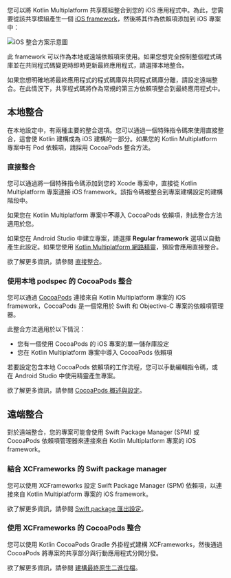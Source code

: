 [//]: # (title: iOS 整合方式)

您可以將 Kotlin Multiplatform 共享模組整合到您的 iOS 應用程式中。為此，您需要從該共享模組產生一個 [iOS framework](https://developer.apple.com/library/archive/documentation/MacOSX/Conceptual/BPFrameworks/Concepts/WhatAreFrameworks.html)，然後將其作為依賴項添加到 iOS 專案中：

![iOS 整合方案示意圖](ios-integration-scheme.svg)

此 framework 可以作為本地或遠端依賴項來使用。如果您想完全控制整個程式碼庫並在共同程式碼變更時即時更新最終應用程式，請選擇本地整合。

如果您想明確地將最終應用程式的程式碼庫與共同程式碼庫分離，請設定遠端整合。在此情況下，共享程式碼將作為常規的第三方依賴項整合到最終應用程式中。

## 本地整合

在本地設定中，有兩種主要的整合選項。您可以通過一個特殊指令碼來使用直接整合，這會使 Kotlin 建構成為 iOS 建構的一部分。如果您的 Kotlin Multiplatform 專案中有 Pod 依賴項，請採用 CocoaPods 整合方法。

### 直接整合

您可以通過將一個特殊指令碼添加到您的 Xcode 專案中，直接從 Kotlin Multiplatform 專案連接 iOS framework。該指令碼被整合到專案建構設定的建構階段中。

如果您在 Kotlin Multiplatform 專案中**不**導入 CocoaPods 依賴項，則此整合方法適用於您。

如果您在 Android Studio 中建立專案，請選擇 **Regular framework** 選項以自動產生此設定。如果您使用 [Kotlin Multiplatform 網路精靈](https://kmp.jetbrains.com/)，預設會應用直接整合。

欲了解更多資訊，請參閱 [直接整合](multiplatform-direct-integration.md)。

### 使用本地 podspec 的 CocoaPods 整合

您可以通過 [CocoaPods](https://cocoapods.org/) 連接來自 Kotlin Multiplatform 專案的 iOS framework，CocoaPods 是一個常用於 Swift 和 Objective-C 專案的依賴項管理器。

此整合方法適用於以下情況：

* 您有一個使用 CocoaPods 的 iOS 專案的單一儲存庫設定
* 您在 Kotlin Multiplatform 專案中導入 CocoaPods 依賴項

若要設定包含本地 CocoaPods 依賴項的工作流程，您可以手動編輯指令碼，或在 Android Studio 中使用精靈產生專案。

欲了解更多資訊，請參閱 [CocoaPods 概述與設定](multiplatform-cocoapods-overview.md)。

## 遠端整合

對於遠端整合，您的專案可能會使用 Swift Package Manager (SPM) 或 CocoaPods 依賴項管理器來連接來自 Kotlin Multiplatform 專案的 iOS framework。

### 結合 XCFrameworks 的 Swift package manager

您可以使用 XCFrameworks 設定 Swift Package Manager (SPM) 依賴項，以連接來自 Kotlin Multiplatform 專案的 iOS framework。

欲了解更多資訊，請參閱 [Swift package 匯出設定](multiplatform-spm-export.md)。

### 使用 XCFrameworks 的 CocoaPods 整合

您可以使用 Kotlin CocoaPods Gradle 外掛程式建構 XCFrameworks，然後通過 CocoaPods 將專案的共享部分與行動應用程式分開分發。

欲了解更多資訊，請參閱 [建構最終原生二進位檔](multiplatform-build-native-binaries.md#build-frameworks)。